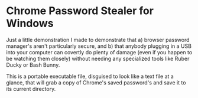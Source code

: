 # Chrome Password Stealer for Windows

Just a little demonstration I made to demonstrate that a) browser password manager's aren't particularly secure, and b) that anybody plugging in a USB into your computer can covertly do plenty of damage (even if you happen to be watching them closely) without needing any specialized tools like Ruber Ducky or Bash Bunny.

This is a portable executable file, disguised to look like a text file at a glance, that will grab a copy of Chrome's saved password's and save it to its current directory.
